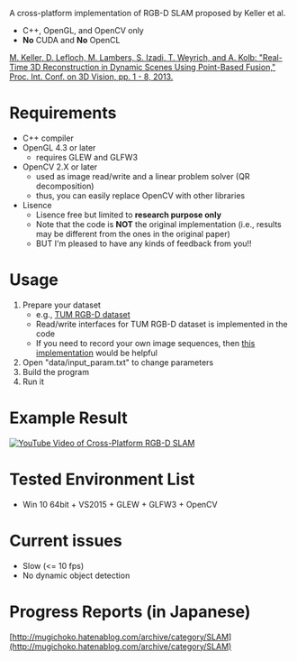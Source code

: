 A cross-platform implementation of RGB-D SLAM proposed by Keller et al.
* C++, OpenGL, and OpenCV only
* **No** CUDA and **No** OpenCL

[M. Keller, D. Lefloch, M. Lambers, S. Izadi, T. Weyrich, and A. Kolb: "Real-Time 3D Reconstruction in Dynamic Scenes Using Point-Based Fusion," Proc. Int. Conf. on 3D Vision, pp. 1 - 8, 2013.](http://ieeexplore.ieee.org/document/6599048/)

# Requirements

* C++ compiler
* OpenGL 4.3 or later
    * requires GLEW and GLFW3
* OpenCV 2.X or later
    * used as image read/write and a linear problem solver (QR decomposition)
    * thus, you can easily replace OpenCV with other libraries
* Lisence
	* Lisence free but limited to **research purpose only**
	* Note that the code is **NOT** the original implementation (i.e., results may be different from the ones in the original paper)
	* BUT I'm pleased to have any kinds of feedback from you!!

# Usage

1. Prepare your dataset
	* e.g., [TUM RGB-D dataset](https://vision.in.tum.de/data/datasets/rgbd-dataset)
	* Read/write interfaces for TUM RGB-D dataset is implemented in the code
	* If you need to record your own image sequences, then [this implementation](https://github.com/chaowang15/RGBDCapture) would be helpful
2. Open "data/input_param.txt" to change parameters
3. Build the program
4. Run it

# Example Result

[![YouTube Video of Cross-Platform RGB-D SLAM](https://img.youtube.com/vi/0sRPtVyJc5w/0.jpg)](https://www.youtube.com/watch?v=0sRPtVyJc5w)

# Tested Environment List

* Win 10 64bit + VS2015 + GLEW + GLFW3 + OpenCV

# Current issues

* Slow (<= 10 fps)
* No dynamic object detection

# Progress Reports (in Japanese)

[http://mugichoko.hatenablog.com/archive/category/SLAM](http://mugichoko.hatenablog.com/archive/category/SLAM)